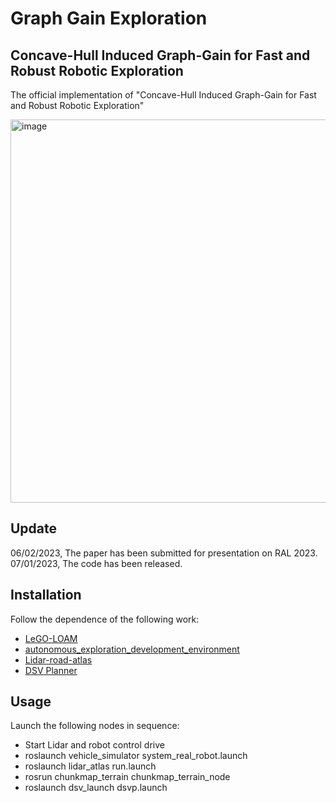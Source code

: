 # Graph Gain Exploration

## Concave-Hull Induced Graph-Gain for Fast and Robust Robotic Exploration

The official implementation of "Concave-Hull Induced Graph-Gain for Fast and Robust Robotic Exploration"

<img width="613" alt="image" src="https://github.com/IMRL/Graph_Gain_Exploration/assets/67741955/04eec4af-a2ce-4417-b34e-9b0b6b85e1b4">

## Update

06/02/2023, The paper has been submitted for presentation on RAL 2023.
07/01/2023, The code has been released.

## Installation

Follow the dependence of the following work: 

- [LeGO-LOAM](https://github.com/RobustFieldAutonomyLab/LeGO-LOAM)
- [autonomous_exploration_development_environment](https://github.com/HongbiaoZ/autonomous_exploration_development_environment)
- [Lidar-road-atlas](https://github.com/IMRL/Lidar-road-atlas)
- [DSV Planner](https://github.com/HongbiaoZ/dsv_planner)

## Usage

Launch the following nodes in sequence:

- Start Lidar and robot control drive
- roslaunch vehicle_simulator system_real_robot.launch 
- roslaunch lidar_atlas run.launch
- rosrun chunkmap_terrain chunkmap_terrain_node
- roslaunch dsv_launch dsvp.launch